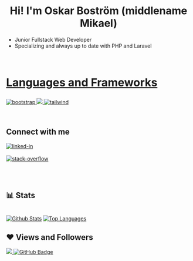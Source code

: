 <h1 align ="center">Hi! I'm Oskar Boström (middlename Mikael)</h1>

<div align = "left" width = 50%>
<ul>
<li>Junior Fullstack Web Developer</li>
<li>Specializing and always up to date with PHP and Laravel</li>
<ul>
</div>

<br>
<h2 style="font-size:30px" align ="left" width = 100%><u>Languages and Frameworks</u></h2>
<a href="https://getbootstrap.com" target="_blank"> <img src="https://img.shields.io/badge/Bootstrap-563D7C?style=for-the-badge&logo=bootstrap&logoColor=white" alt="bootstrap" /> </a> 
<a href="https://www.laravel.com/" target="_blank"> <img src="https://img.shields.io/badge/laravel-%23FF2D20.svg?style=for-the-badge&logo=laravel&logoColor=white" /> </a> 
<a href="https://tailwindcss.com/" target="_blank"> <img src="https://img.shields.io/badge/Tailwind_CSS-38B2AC?style=for-the-badge&logo=tailwind-css&logoColor=white" alt="tailwind"" /> </a> </p>

<br>
<div>
<h2  > Connect with me</h2>

[<img align="top" alt="linked-in" src="https://img.shields.io/badge/linkedin-%230077B5.svg?&style=for-the-badge&logo=linkedin&logoColor=white" />](https://www.linkedin.com/in/oskar-bostr%C3%B6m-6462b81b5/)
<br>  
[<img align="top" alt="stack-overflow" src="https://img.shields.io/badge/stack%20overflow-FE7A16?logo=stack-overflow&logoColor=white&style=for-the-badge" />](https://stackoverflow.com/users/15040689/oskar-mikael)
<br>   

</div>
 <br>
 <br>

## 📊 Stats

<br/>
    <a href="https://github.com/oskar-mikael/github-readme-stats"><img alt="Github Stats" src="https://github-readme-stats.vercel.app/api?username=oskar-mikael&show_icons=true&count_private=true&theme=react&hide_border=true&bg_color=0D1117" /></a>
  <a href="https://github.com/oskar-mikael/github-readme-stats"><img alt="Top Languages" src="https://github-readme-stats.vercel.app/api/top-langs/?username=oskar-mikael&langs_count=8&count_private=true&layout=compact&theme=react&hide_border=true&bg_color=0D1117" /></a>
  <br/>

## ❤ Views and Followers

<a href="https://github.com/Meghna-DAS/github-profile-views-counter">
    <img src="https://komarev.com/ghpvc/?username=oskar-mikael">
</a>
<a href="https://github.com/oskar-mikael?tab=followers"><img src="https://img.shields.io/github/followers/oskar-mikael?label=Followers&style=social" alt="GitHub Badge"></a>
